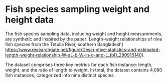 # Fish species sampling weight and height data

The fish species sampling data, including weight and height measurements, are synthetic and inspired by the paper: Length-weight relationships of nine fish species from the Tetulia River, southern Bangladesh( https://www.researchgate.net/figure/Descriptive-statistics-and-estimated-length-weight-relationship-W-aL-b-W-in-g-and-L_tbl1_280916140).

The dataset comprises three key metrics for each fish instance: length, weight, and the ratio of length to weight. In total, the dataset contains 4,080 fish instances, categorized into nine distinct species.
